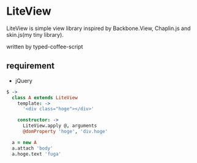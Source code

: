 # LiteView

LiteView is simple view library inspired by Backbone.View, Chaplin.js and skin.js(my tiny library).

written by typed-coffee-script


## requirement

* jQuery



```coffee
$ ->
  class A extends LiteView
    template: ->
      '<div class="hoge"></div>'

    constructor: ->
      LiteView.apply @, arguments
      @domProperty 'hoge', 'div.hoge'

  a = new A
  a.attach 'body'
  a.hoge.text 'fuga'
```
